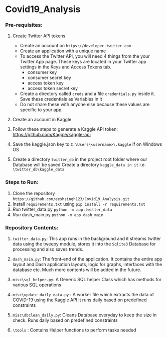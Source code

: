 # Covid19_Analysis

### Pre-requisites:
1. Create Twitter API tokens 
    * Create an account on `https://developer.twitter.com`
    * Create an application with a unique name
    * To access the Twitter API, you will need 4 things from the your Twitter App page. These keys are located in your Twitter app settings in the Keys and Access Tokens tab.
        * consumer key
        * consumer secret key
        * access token key
        * access token secret key
    * Create a directory called `creds` and a file `credentials.py` inside it. Save these credentials as Variables in it
    * Do not share these with anyone else because these values are specific to your app.
2. Create an account in Kaggle
3. Follow these steps to generate a Kaggle API token: https://github.com/Kaggle/kaggle-api
4. Save the kaggle.json key to `C:\Users\<username>\.kaggle` if on Windows OS

5. Create a directory `twitter_db` in the project root folder where our Database will be saved
Create a directory `kaggle_data in it` i.e.  `\twitter_db\kaggle_data`

### Steps to Run:
1. Clone the repository `https://github.com/eeshsingh123/Covid19_Analysis.git`
2. Install `requirements.txt` using `pip install -r requirements.txt`
3. *Run* twitter_data.py `python -m app.twitter_data`
4. *Run* dash_main.py `python -m app.dash_main`

### Repository Contents:
1. `twitter_data.py`: This app runs in the background and it streams twitter data using the tweepy 
module, stores it into the `Sqlite3` Database for processing and also saves trends.

2. `dash_main.py`: The front-end of the application. It contains the entire app layout and Dash application layouts,
 logic for graphs, interfaces with the database etc. Much more contents will be added in the future.
 
3. `misc\sql_helper.py`: A Generic SQL helper Class which has methods for various SQL operations

4. `misc\update_daily_data.py` : A worker file which extracts the data of COVID-19 using the Kaggle API
it runs daily based on predefined constraints

5. `misc\dbclean_daily.py`:  Cleans Database everyday to keep the size in check. Runs daily based on predefined constraints

6. `\tools` : Contains Helper functions to perform tasks needed

